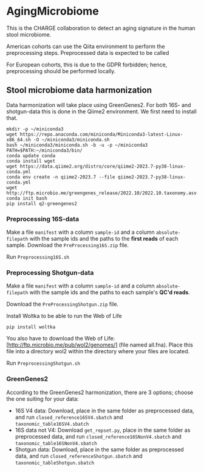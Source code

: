 # AgingMicrobiome
This is the CHARGE collaboration to detect an aging signature in the human stool microbiome. 

American cohorts can use the Qiita environment to perform the preprocessing steps. Preprocessed data is expected to be called

For European cohorts, this is due to the GDPR forbidden; hence, preprocessing should be performed locally. 

## Stool microbiome data harmonization


Data harmonization will take place using GreenGenes2. For both 16S- and shotgun-data this is done in the Qiime2 environment. We first need to install that.

```{bash}
mkdir -p ~/miniconda3
wget https://repo.anaconda.com/miniconda/Miniconda3-latest-Linux-x86_64.sh -O ~/miniconda3/miniconda.sh
bash ~/miniconda3/miniconda.sh -b -u -p ~/miniconda3
PATH=$PATH:~/miniconda3/bin/
conda update conda
conda install wget
wget https://data.qiime2.org/distro/core/qiime2-2023.7-py38-linux-conda.yml
conda env create -n qiime2-2023.7 --file qiime2-2023.7-py38-linux-conda.yml
wget http://ftp.microbio.me/greengenes_release/2022.10/2022.10.taxonomy.asv.nwk.qza
conda init bash
pip install q2-greengenes2
```

### Preprocessing 16S-data
Make a file `manifest` with a column `sample-id` and a column `absolute-filepath` with the sample ids and the paths to the **first reads** of each sample. 
Download the `PreProcessing16S.zip` file. 

Run `Preprocessing16S.sh` 

### Preprocessing Shotgun-data
Make a file `manifest` with a column `sample-id` and a column `absolute-filepath` with the sample ids and the paths to each sample's **QC'd reads**. 

Download the `PreProcessingShotgun.zip` file. 

Install Woltka to be able to run the Web of Life
```{bash}
pip install woltka
```
You also have to download the Web of Life: [http://ftp.microbio.me/pub/wol2/genomes/] (file named all.fna). Place this file into a directory wol2 within the directory where your files are located. 

Run `PreprocessingShotgun.sh` 

### GreenGenes2
According to the GreenGenes2 harmonization, there are 3 options; choose the one suiting for your data:
- 16S V4 data: Download, place in the same folder as preprocessed data, and run `closed_reference16SV4.sbatch` and `taxonomic_table16SV4.sbatch`
- 16S data not V4: Download `get_repset.py`, place in the same folder as preprocessed data, and run `closed_reference16SNonV4.sbatch` and `taxonomic_table16SNonV4.sbatch`
- Shotgun data: Download, place in the same folder as preprocessed data, and run `closed_referenceShotgun.sbatch` and `taxonomic_tableShotgun.sbatch` 

